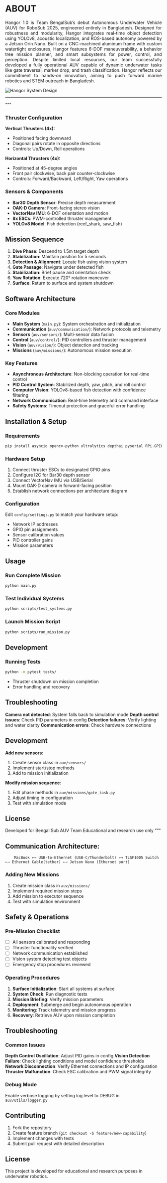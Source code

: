 # __ABOUT__
<p align="justify">Hangor 1.0 is Team BengalSub’s debut Autonomous Underwater Vehicle (AUV) for RoboSub 2025, engineered entirely in Bangladesh. Designed for robustness and modularity, Hangor integrates real-time object detection using YOLOv8, acoustic localization, and ROS-based autonomy powered by a Jetson Orin Nano. Built on a CNC-machined aluminum frame with custom watertight enclosures, Hangor features 6-DOF maneuverability, a behavior tree mission planner, and smart subsystems for power, control, and perception. Despite limited local resources, our team successfully developed a fully operational AUV capable of dynamic underwater tasks like gate traversal, marker drop, and trash classification. Hangor reflects our commitment to hands-on innovation, aiming to push forward marine robotics and STEM outreach in Bangladesh.</p>

![Hangor System Design](./images/HAUV_System_Design.png)
<hr>

"""
### Thruster Configuration

**Vertical Thrusters (4x):**
- Positioned facing downward
- Diagonal pairs rotate in opposite directions
- Controls: Up/Down, Roll operations

**Horizontal Thrusters (4x):**
- Positioned at 45-degree angles
- Front pair clockwise, back pair counter-clockwise  
- Controls: Forward/Backward, Left/Right, Yaw operations

### Sensors & Components

- **Bar30 Depth Sensor**: Precise depth measurement
- **OAK-D Camera**: Front-facing stereo vision
- **VectorNav IMU**: 6-DOF orientation and motion
- **8x ESCs**: PWM-controlled thruster management
- **YOLOv8 Model**: Fish detection (reef_shark, saw_fish)

## Mission Sequence

1. **Dive Phase**: Descend to 1.5m target depth
2. **Stabilization**: Maintain position for 5 seconds
3. **Detection & Alignment**: Locate fish using vision system
4. **Gate Passage**: Navigate under detected fish
5. **Stabilization**: Brief pause and orientation check
6. **Yaw Rotation**: Execute 720° rotation maneuver
7. **Surface**: Return to surface and system shutdown

## Software Architecture

### Core Modules

- **Main System** (`main.py`): System orchestration and initialization
- **Communication** (`auv/communication/`): Network protocols and telemetry
- **Sensors** (`auv/sensors/`): Multi-sensor data fusion
- **Control** (`auv/control/`): PID controllers and thruster management
- **Vision** (`auv/vision/`): Object detection and tracking
- **Missions** (`auv/missions/`): Autonomous mission execution

### Key Features

- **Asynchronous Architecture**: Non-blocking operation for real-time control
- **PID Control System**: Stabilized depth, yaw, pitch, and roll control
- **Computer Vision**: YOLOv8-based fish detection with confidence filtering
- **Network Communication**: Real-time telemetry and command interface
- **Safety Systems**: Timeout protection and graceful error handling

## Installation & Setup

### Requirements

```bash
pip install asyncio opencv-python ultralytics depthai pyserial RPi.GPIO numpy
```

### Hardware Setup

1. Connect thruster ESCs to designated GPIO pins
2. Configure I2C for Bar30 depth sensor
3. Connect VectorNav IMU via USB/Serial
4. Mount OAK-D camera in forward-facing position
5. Establish network connections per architecture diagram

### Configuration

Edit `config/settings.py` to match your hardware setup:

- Network IP addresses
- GPIO pin assignments  
- Sensor calibration values
- PID controller gains
- Mission parameters

## Usage

### Run Complete Mission
```bash
python main.py
```

### Test Individual Systems
```bash
python scripts/test_systems.py
```

### Launch Mission Script
```bash
python scripts/run_mission.py
```

## Development

### Running Tests
```bash
python -m pytest tests/
```
- Thruster shutdown on mission completion
- Error handling and recovery

## Troubleshooting

**Camera not detected**: System falls back to simulation mode
**Depth control issues**: Check PID parameters in config
**Detection failures**: Verify lighting and water clarity
**Communication errors**: Check hardware connections

## Development

**Add new sensors**:
1. Create sensor class in `auv/sensors/`
2. Implement start/stop methods
3. Add to mission initialization

**Modify mission sequence**:
1. Edit phase methods in `auv/missions/gate_task.py`
2. Adjust timing in configuration
3. Test with simulation mode

## License

Developed for Bengal Sub AUV Team
Educational and research use only
"""

## Communication Architecture:
```
    MacBook ←→ USB-to-Ethernet (USB-C/Thunderbolt) ←→ TLSF1005 Switch ←→ Ethernet Cable(tether) ←→ Jetson Nano (Ethernet port)
```

### Adding New Missions

1. Create mission class in `auv/missions/`
2. Implement required mission steps
3. Add mission to executor sequence
4. Test with simulation environment

## Safety & Operations

### Pre-Mission Checklist

- [ ] All sensors calibrated and responding
- [ ] Thruster functionality verified
- [ ] Network communication established
- [ ] Vision system detecting test objects
- [ ] Emergency stop procedures reviewed

### Operating Procedures

1. **Surface Initialization**: Start all systems at surface
2. **System Check**: Run diagnostic tests
3. **Mission Briefing**: Verify mission parameters
4. **Deployment**: Submerge and begin autonomous operation
5. **Monitoring**: Track telemetry and mission progress
6. **Recovery**: Retrieve AUV upon mission completion

## Troubleshooting

### Common Issues

**Depth Control Oscillation**: Adjust PID gains in config
**Vision Detection Failure**: Check lighting conditions and model confidence thresholds  
**Network Disconnection**: Verify Ethernet connections and IP configuration
**Thruster Malfunction**: Check ESC calibration and PWM signal integrity

### Debug Mode

Enable verbose logging by setting log level to DEBUG in `auv/utils/logger.py`

## Contributing

1. Fork the repository
2. Create feature branch (`git checkout -b feature/new-capability`)
3. Implement changes with tests
4. Submit pull request with detailed description

## License

This project is developed for educational and research purposes in underwater robotics.